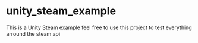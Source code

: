 # unity_steam_example
 This is a Unity Steam example feel free to use this project to test everything arround the steam api
